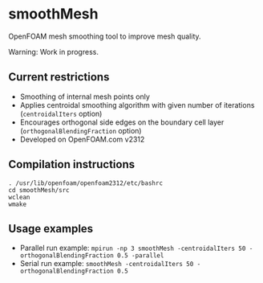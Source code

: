 # smoothMesh

OpenFOAM mesh smoothing tool to improve mesh quality.

Warning: Work in progress.

## Current restrictions

- Smoothing of internal mesh points only
- Applies centroidal smoothing algorithm with given number of iterations (`centroidalIters` option)
- Encourages orthogonal side edges on the boundary cell layer (`orthogonalBlendingFraction` option)
- Developed on OpenFOAM.com v2312

## Compilation instructions

```
. /usr/lib/openfoam/openfoam2312/etc/bashrc
cd smoothMesh/src
wclean
wmake
```

## Usage examples

- Parallel run example: `mpirun -np 3 smoothMesh -centroidalIters 50 -orthogonalBlendingFraction 0.5 -parallel`
- Serial run example: `smoothMesh -centroidalIters 50 -orthogonalBlendingFraction 0.5`
